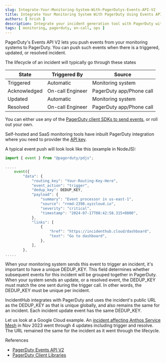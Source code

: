 ```yaml
---
slug: Integrate-Your-Monitoring-System-With-PagerDutys-Events-API-V2
title: Integrate Your Monitoring System With PagerDuty Using Events API V2
authors: [ hrish ]
description: Integrate your incident generation tool with PagerDuty with its Events API V2
tags: [ monitoring, pagerduty, on-call, ops ]
---
```


PagerDuty's Events API V2 lets you push events from your monitoring systems to PagerDuty. You can push such events when
there is a triggered, updated, or resolved incident.

The lifecycle of an incident will typically go through these states

| State        | Triggered By     | Source                   |
|--------------|------------------|--------------------------|
| Triggered    | Automatic        | Monitoring system        |
| Acknowledged | On-call Engineer | PagerDuty app/Phone call |
| Updated      | Automatic        | Monitoring system        |
| Resolved     | On-call Engineer | PagerDuty app/Phone call |


You can either use any of the [PagerDuty client SDKs to send events](https://developer.pagerduty.com/docs/ZG9jOjExMDI5NTg2-api-client-libraries), or roll out your own. 

Self-hosted and SaaS monitoring tools have inbuilt PagerDuty integration where you need to provider the [API key](https://docs.incidenthub.cloud/welcome-to-the-incidenthub-documentation/channels/pagerduty-integration).

A typical event push will look look like this (example in NodeJS):

```javascript
import { event } from "@pagerduty/pdjs";

.....
    event({
        "data": {
            "routing_key": "Your-Routing-Key-Here",
            "event_action": "trigger",
            "dedup_key": DEDUP_KEY,
            "payload": {
                "summary": "Event processor in us-east-1",
                "source": "rnmd-2398.xyzcloud.io",
                "severity": "critical",
                "timestamp": "2024-07-17T08:42:58.315+0000",
            },
            "links": [
                {
                    "href": "https://incidenthub.cloud/dashboard",
                    "text": "Go to dashboard",
                },
            ],
        },
.....
```
When your monitoring system sends this event to trigger an incident, it's important to have a unique DEDUP_KEY. This field
determines whether subsequent events for this incident will be grouped together in PagerDuty. When your system sends an update, or 
a resolved event, the DEDUP_KEY must match the one sent during the trigger call. In other words, the DEDUP_KEY must be unique per incident.

IncidentHub integrates with PagerDuty and uses the incident's public URL as the DEDUP_KEY as that is unique globally, 
and also remains the same for an incident. Each incident update event has the same DEDUP_KEY.

Let us look at a Google Cloud example. An [incident affecting Anthos Service Mesh](https://status.cloud.google.com/incidents/UqqtFekMWsNKUV7uuztP) in Nov 2023 went through 4 updates
including trigger and resolve. The URL remained the same for the incident as it went through the lifecycle.

References
- [PagerDuty Events API V2](https://developer.pagerduty.com/api-reference/YXBpOjI3NDgyNjU-pager-duty-v2-events-api)
- [PagerDuty Client Libraries](https://developer.pagerduty.com/docs/ZG9jOjExMDI5NTg2-api-client-libraries)


